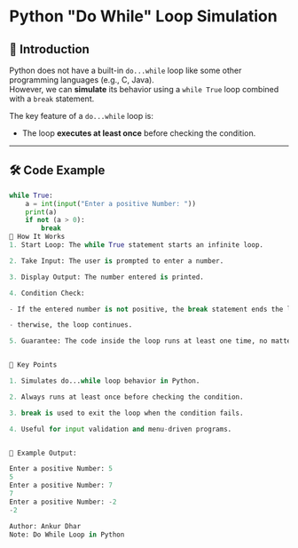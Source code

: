 # Python "Do While" Loop Simulation

## 📌 Introduction
Python does not have a built-in `do...while` loop like some other programming languages (e.g., C, Java).  
However, we can **simulate** its behavior using a `while True` loop combined with a `break` statement.

The key feature of a `do...while` loop is:
- The loop **executes at least once** before checking the condition.

---

## 🛠 Code Example
```python
while True:
    a = int(input("Enter a positive Number: "))
    print(a)
    if not (a > 0):
        break
📖 How It Works
1. Start Loop: The while True statement starts an infinite loop.

2. Take Input: The user is prompted to enter a number.

3. Display Output: The number entered is printed.

4. Condition Check:

- If the entered number is not positive, the break statement ends the loop.

- therwise, the loop continues.

5. Guarantee: The code inside the loop runs at least one time, no matter the input


🧠 Key Points

1. Simulates do...while loop behavior in Python.

2. Always runs at least once before checking the condition.

3. break is used to exit the loop when the condition fails.

4. Useful for input validation and menu-driven programs.


📂 Example Output:

Enter a positive Number: 5
5
Enter a positive Number: 7
7
Enter a positive Number: -2
-2

Author: Ankur Dhar
Note: Do While Loop in Python